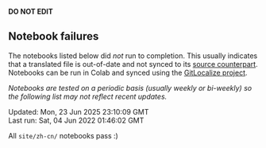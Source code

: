 __DO NOT EDIT__

## Notebook failures

The notebooks listed below did *not* run to completion. This usually indicates
that a translated file is out-of-date and not synced to its
[source counterpart](../en-snapshot/). Notebooks can be run in Colab and synced
using the [GitLocalize project](https://gitlocalize.com/tensorflow/docs-l10n).

*Notebooks are tested on a periodic basis (usually weekly or bi-weekly) so the
following list may not reflect recent updates.*

Updated: Mon, 23 Jun 2025 23:10:09 GMT<br/>
Last run: Sat, 04 Jun 2022 01:46:02 GMT

All <code>site/zh-cn/</code> notebooks pass :)

